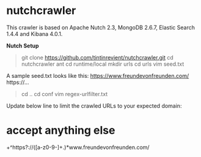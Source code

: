 # nutchcrawler

This crawler is based on Apache Nutch 2.3, MongoDB 2.6.7, Elastic Search 1.4.4 and Kibana 4.0.1.

**Nutch Setup**

> git clone https://github.com/tintinrevient/nutchcrawler.git
> cd nutchcrawler
> ant
> cd runtime/local
> mkdir urls
> cd urls
> vim seed.txt

A sample seed.txt looks like this:
https://www.freundevonfreunden.com/
https://...

> cd ..
> cd conf
> vim regex-urlfilter.txt

Update below line to limit the crawled URLs to your expected domain:
# accept anything else
+^https?://([a-z0-9-]+\.)*www\.freundevonfreunden\.com/
